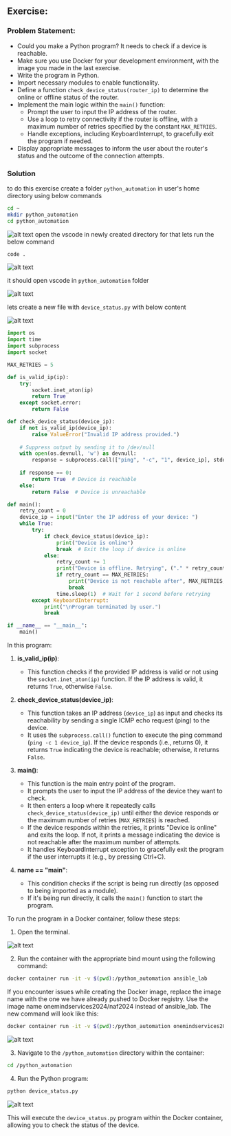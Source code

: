 ##  Exercise:
### Problem Statement:
- Could you make a Python program? It needs to check if a device is reachable. 
- Make sure you use Docker for your development environment, with the image you made in the last exercise.
- Write the program in Python.
- Import necessary modules to enable functionality.
- Define a function `check_device_status(router_ip)` to determine the online or offline status of the router.
- Implement the main logic within the `main()` function:
    - Prompt the user to input the IP address of the router.
    - Use a loop to retry connectivity if the router is offline, with a maximum number of retries specified by the constant `MAX_RETRIES`.
    - Handle exceptions, including KeyboardInterrupt, to gracefully exit the program if needed.
- Display appropriate messages to inform the user about the router's status and the outcome of the connection attempts.

### Solution
to do this exercise create a folder `python_automation` in user's home directory using below commands

```sh
cd ~
mkdir python_automation
cd python_automation
```
![alt text](image-1.png)
open the vscode in newly created directory for that lets run the below command

```sh
code .
```
![alt text](image-2.png)

it should open vscode in `python_automation` folder

![alt text](image-3.png)

lets create a new file with `device_status.py` with below content

![alt text](image-4.png)

```python
import os
import time
import subprocess
import socket

MAX_RETRIES = 5

def is_valid_ip(ip):
    try:
        socket.inet_aton(ip)
        return True
    except socket.error:
        return False

def check_device_status(device_ip):
    if not is_valid_ip(device_ip):
        raise ValueError("Invalid IP address provided.")
    
    # Suppress output by sending it to /dev/null
    with open(os.devnull, 'w') as devnull:
        response = subprocess.call(["ping", "-c", "1", device_ip], stdout=devnull, stderr=subprocess.STDOUT)
    
    if response == 0:
        return True  # Device is reachable
    else:
        return False  # Device is unreachable

def main():
    retry_count = 0
    device_ip = input("Enter the IP address of your device: ")
    while True:
        try:
            if check_device_status(device_ip):
                print("Device is online")
                break  # Exit the loop if device is online
            else:
                retry_count += 1
                print("Device is offline. Retrying", ("." * retry_count))
                if retry_count == MAX_RETRIES:
                    print("Device is not reachable after", MAX_RETRIES, "attempts.")
                    break
                time.sleep(1)  # Wait for 1 second before retrying
        except KeyboardInterrupt:
            print("\nProgram terminated by user.")
            break

if __name__ == "__main__":
    main()

```

In this program:

1. **is_valid_ip(ip)**:
   - This function checks if the provided IP address is valid or not using the `socket.inet_aton(ip)` function. If the IP address is valid, it returns `True`, otherwise `False`.

2. **check_device_status(device_ip)**:
   - This function takes an IP address (`device_ip`) as input and checks its reachability by sending a single ICMP echo request (ping) to the device.
   - It uses the `subprocess.call()` function to execute the ping command (`ping -c 1 device_ip`). If the device responds (i.e., returns 0), it returns `True` indicating the device is reachable; otherwise, it returns `False`.

3. **main()**:
   - This function is the main entry point of the program.
   - It prompts the user to input the IP address of the device they want to check.
   - It then enters a loop where it repeatedly calls `check_device_status(device_ip)` until either the device responds or the maximum number of retries (`MAX_RETRIES`) is reached.
   - If the device responds within the retries, it prints "Device is online" and exits the loop. If not, it prints a message indicating the device is not reachable after the maximum number of attempts.
   - It handles KeyboardInterrupt exception to gracefully exit the program if the user interrupts it (e.g., by pressing Ctrl+C).

4. **__name__ == "__main__"**:
   - This condition checks if the script is being run directly (as opposed to being imported as a module).
   - If it's being run directly, it calls the `main()` function to start the program.

To run the program in a Docker container, follow these steps:

1. Open the terminal.

![alt text](image-5.png)

2. Run the container with the appropriate bind mount using the following command:

```sh
docker container run -it -v $(pwd):/python_automation ansible_lab
```
If you encounter issues while creating the Docker image, replace the image name with the one we have already pushed to Docker registry. Use the image name onemindservices2024/naf2024 instead of ansible_lab. The new command will look like this:
```sh
docker container run -it -v $(pwd):/python_automation onemindservices2024/naf2024
```


![alt text](image-6.png)

3. Navigate to the `/python_automation` directory within the container:

```sh
cd /python_automation
```

4. Run the Python program:

```sh
python device_status.py
```

![alt text](image-12.png)

This will execute the `device_status.py` program within the Docker container, allowing you to check the status of the device.